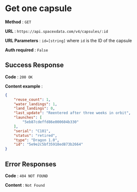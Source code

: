 # Get one capsule

**Method** : `GET`

**URL** : `https://api.spacexdata.com/v4/capsules/:id`

**URL Parameters** : `id=[string]` where `id` is the ID of the capsule

**Auth required** : `False`

## Success Response

**Code** : `200 OK`

**Content example** :

```json
{
    "reuse_count": 1,
    "water_landings": 1,
    "land_landings": 0,
    "last_update": "Reentered after three weeks in orbit",
    "launches": [
        "5eb87cdeffd86e000604b330"
    ],
    "serial": "C101",
    "status": "retired",
    "type": "Dragon 1.0",
    "id": "5e9e2c5bf35918ed873b2664"
}
```

## Error Responses

**Code** : `404 NOT FOUND`

**Content** : `Not Found`
